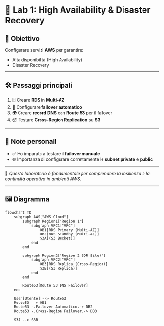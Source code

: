 # 🧪 Lab 1: High Availability & Disaster Recovery

## 🎯 Obiettivo
Configurare servizi **AWS** per garantire:
- Alta disponibilità (High Availability)
- Disaster Recovery

---

## 🛠️ Passaggi principali
1. 🗄️ Creare **RDS** in **Multi-AZ**  
2. 🔄 Configurare **failover automatico**  
3. 🌍 Creare **record DNS** con **Route 53** per il failover  
4. 📦 Testare **Cross-Region Replication** su **S3**

---

## 📝 Note personali
- ✅ Ho imparato a testare il **failover manuale**  
- 🌐 Importanza di configurare correttamente le **subnet private** e **public**  

---

📌 *Questo laboratorio è fondamentale per comprendere la resilienza e la continuità operativa in ambienti AWS.*

---

## 🖼️ Diagramma

```mermaid
flowchart TD
    subgraph AWS["AWS Cloud"]
        subgraph Region1["Region 1"]
            subgraph VPC1["VPC"]
                DB1[RDS Primary (Multi-AZ)]
                DB2[RDS Standby (Multi-AZ)]
                S3A[(S3 Bucket)]
            end
        end

        subgraph Region2["Region 2 (DR Site)"]
            subgraph VPC2["VPC"]
                DB3[RDS Replica (Cross-Region)]
                S3B[(S3 Replica)]
            end
        end

        Route53[Route 53 DNS Failover]
    end

    User[Utente] --> Route53
    Route53 --> DB1
    Route53 -.Failover Automatico.-> DB2
    Route53 -.Cross-Region Failover.-> DB3

    S3A --> S3B

